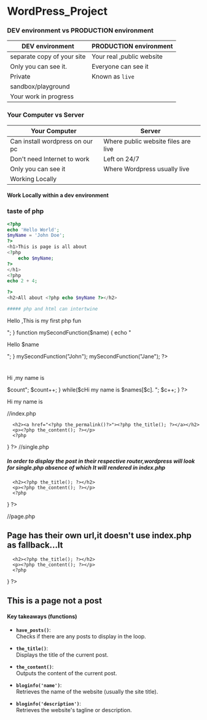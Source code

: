 # WordPress_Project

### DEV environment vs PRODUCTION environment

| DEV environment            | PRODUCTION environment    |
| -------------------------- | ------------------------- |
| separate copy of your site | Your real ,public website |
| Only you can see it.       | Everyone can see it       |
| Private                    | Known as `live`           |
| sandbox/playground         |
| Your work in progress      |

### Your Computer vs Server

| Your Computer                   | Server                              |
| ------------------------------- | ----------------------------------- |
| Can install wordpress on our pc | Where public website files are live |
| Don't need Internet to work     | Left on 24/7                        |
| Only you can see it             | Where Wordpress usually live        |
| Working Locally                 |

#### Work Locally within a dev environment

### taste of php

```php
<?php
echo 'Hello World';
$myName = 'John Doe';
?>
<h1>This is page is all about
<?php
    echo $myName;
?>
</h1>
<?php
echo 2 + 4;

?>
<h2>All about <?php echo $myName ?></h2>

##### php and html can intertwine
```

<!-- Functions -->

<?php
    function myFirstFunction() {
        echo "<p>Hello ,This is my first php fun</p>";
    }
   

    function mySecondFunction($name) {
        echo "<p>Hello $name</p>";
    }
    mySecondFunction("John");
    mySecondFunction("Jane");

?>

<h1><?php
 bloginfo('name');
  ?>
  </h1>

  <p>

  <?php
 bloginfo('description');
  ?>
  </p>
  <!-- Arrays -->
<?php 
    $myName="Brad";
?>
<p>Hi ,my name is <?php 
    echo $myName; ?>
</p>

<?php 
    $names = array("Brad","John","Jane","Doe");
    $count=1;
    $c=1;
    while($count<=100){
        echo "<li>$count</li>";
        $count++;
    }
    while($c<count($names)){
        echo "<li>Hi my name is $names[$c]. </li>";
        $c++;
    }
?>

<p>Hi my name is <?php echo $names[2] ?> </p>

//index.php

<!--  How to display our blogpost in the homepage-->
  <?php
  while(have_posts()){
      the_post();
      ?>

      <h2><a href="<?php the_permalink()?>"><?php the_title(); ?></a></h2>
      <p><?php the_content(); ?></p>
      <?php

}
?>
//single.php

##### In order to display the post in their respective router,wordpress will look for single.php absence of which It will rendered in index.php

<?php
  while(have_posts()){
      the_post();
      ?>

      <h2><?php the_title(); ?></h2>
      <p><?php the_content(); ?></p>
      <?php

}
?>

//page.php

## Page has their own url,it doesn't use index.php as fallback...It

  <?php
  while(have_posts()){
      the_post();
      ?>

      <h2><?php the_title(); ?></h2>
      <p><?php the_content(); ?></p>
      <?php

}
?>

  <h2>This is a page not a post</h2>

#### Key takeaways (functions)

- **`have_posts()`**:  
  Checks if there are any posts to display in the loop.

- **`the_title()`**:  
  Displays the title of the current post.

- **`the_content()`**:  
  Outputs the content of the current post.

- **`bloginfo('name')`**:  
  Retrieves the name of the website (usually the site title).

- **`bloginfo('description')`**:  
  Retrieves the website's tagline or description.
